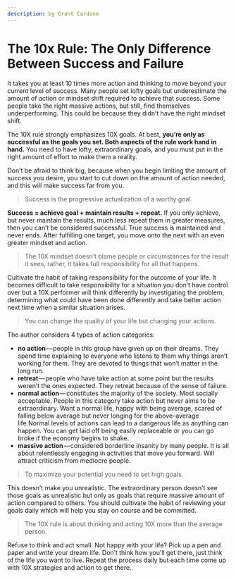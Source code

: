 ```yaml
---
description: by Grant Cardone
---
```


# The 10x Rule: The Only Difference Between Success and Failure

It takes you at least 10 times more action and thinking to move beyond your current level of success. Many people set lofty goals but underestimate the amount of action or mindset shift required to achieve that success. Some people take the right massive actions, but still, find themselves underperforming. This could be because they didn’t have the right mindset shift.

The 10X rule strongly emphasizes 10X goals. At best, **you’re only as successful as the goals you set. Both aspects of the rule work hand in hand.** You need to have lofty, extraordinary goals, and you must put in the right amount of effort to make them a reality.

Don’t be afraid to think big, because when you begin limiting the amount of success you desire, you start to cut down on the amount of action needed, and this will make success far from you.

> Success is the progressive actualization of a worthy goal.

**Success = achieve goal + maintain results + repeat.** If you only achieve, but never maintain the results, much less repeat them in greater measures, then you can’t be considered successful. True success is maintained and never ends. After fulfilling one target, you move onto the next with an even greater mindset and action.

> The 10X mindset doesn’t blame people or circumstances for the result it sees, rather, it takes full responsibility for all that happens.

Cultivate the habit of taking responsibility for the outcome of your life. It becomes difficult to take responsibility for a situation you don’t have control over but a 10X performer will think differently by investigating the problem, determining what could have been done differently and take better action next time when a similar situation arises.

> You can change the quality of your life but changing your actions.

The author considers 4 types of action categories:

* **no action** — people in this group have given up on their dreams. They spend time explaining to everyone who listens to them why things aren’t working for them. They are devoted to things that won’t matter in the long run.
* **retreat** — people who have take action at some point but the results weren’t the ones expected. They retreat because of the sense of failure.
* **normal action** — constitutes the majority of the society. Most socially acceptable. People in this category take action but never aims to be extraordinary. Want a normal life, happy with being average, scared of falling below average but never longing for the above-average life.Normal levels of actions can lead to a dangerous life as anything can happen. You can get laid off being easily replaceable or you can go broke if the economy begins to shake.
* **massive action** — considered borderline insanity by many people. It is all about relentlessly engaging in activities that move you forward. Will attract criticism from mediocre people.

> To maximize your potential you need to set high goals.

This doesn’t make you unrealistic. The extraordinary person doesn’t see those goals as unrealistic but only as goals that require massive amount of action compared to others. You should cultivate the habit of reviewing your goals daily which will help you stay on course and be committed.

> The 10X rule is about thinking and acting 10X more than the average person.

Refuse to think and act small. Not happy with your life? Pick up a pen and paper and write your dream life. Don’t think how you’ll get there, just think of the life you want to live. Repeat the process daily but each time come up with 10X strategies and action to get there.
